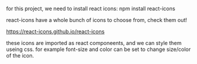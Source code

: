 for this project, we need to install react icons:
    npm install react-icons

react-icons have a whole bunch of icons to choose from, check
them out!

https://react-icons.github.io/react-icons

these icons are imported as react componeents, and we can style them
useing css. for example font-size and color can be set to change size/color of the icon.